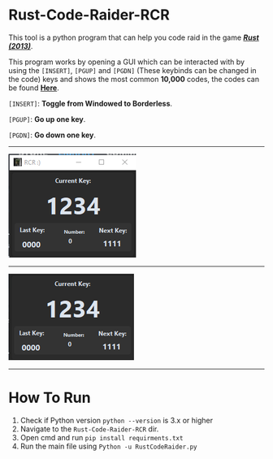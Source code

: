 # Rust-Code-Raider-RCR

This tool is a python program that can help you code raid in the game ***[Rust (2013)](https://rust.facepunch.com/)***.

This program works by opening a GUI which can be interacted with by using the `[INSERT]`, `[PGUP]` and `[PGDN]` (These keybinds can be changed in the code) keys and shows the most common **10,000** codes, the codes can be found **[Here](https://rusttips.com/top-10000-rust-door-lock-codes/)**.

`[INSERT]`: **Toggle from Windowed to Borderless**.

`[PGUP]`: **Go up one key**.

`[PGDN]`: **Go down one key**.

----------------------------------

![Borderd](/Images/Bordered.PNG)

----------------------------------

![Borderless](/Images/Borderless.PNG)

----------------------------------

# How To Run

1. Check if Python version `python --version` is 3.x or higher
2. Navigate to the `Rust-Code-Raider-RCR` dir.
3. Open cmd and run `pip install requirments.txt`
4. Run the main file using `Python -u RustCodeRaider.py`
